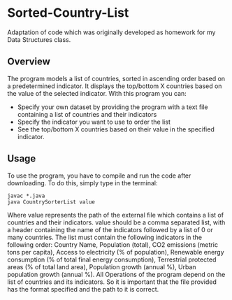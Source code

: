 # Sorted-Country-List
Adaptation of code which was originally developed as homework for my Data Structures class.
## Overview
The program models a list of countries, sorted in ascending order based on a predetermined indicator. It displays the top/bottom X countries based on the value of the selected indicator. 
With this program you can:
- Specify your own dataset by providing the program with a text file containing a list of
countries and their indicators
- Specify the indicator you want to use to order the list
- See the top/bottom X countries based on their value in the specified indicator. 
## Usage

To use the program, you have to compile and run the code after downloading. To do this, simply
type in the terminal:
``` 
javac *.java
java CountrySorterList value

```
Where value represents the path of the external file which contains a list of countries and their
indicators. value should be a comma separated list, with a header containing the name of the
indicators followed by a list of 0 or many countries. The list must contain the following
indicators in the following order: Country Name, Population (total), CO2 emissions (metric tons
per capita), Access to electricity (% of population), Renewable energy consumption (% of total
final energy consumption), Terrestrial protected areas (% of total land area), Population growth
(annual %), Urban population growth (annual %). All Operations of the program depend on the
list of countries and its indicators. So it is important that the file provided has the format
specified and the path to it is correct.
